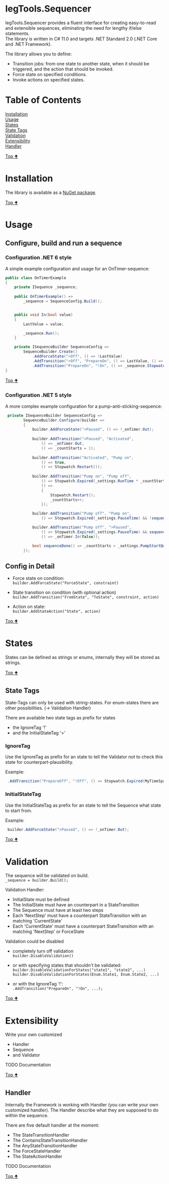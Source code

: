 # IegTools.Sequencer  

IegTools.Sequencer provides a fluent interface for creating easy-to-read and extensible sequences,
eliminating the need for lengthy if/else statements.  
The library is written in C# 11.0 and targets .NET Standard 2.0 (.NET Core and .NET Framework).

The library allows you to define:

- Transition jobs: from one state to another state, when it should be triggered, and the action that should be invoked.  
- Force state on specified conditions.  
- Invoke actions on specified states.  


# Table of Contents
[Installation](#installation)  
[Usage](#usage)  
[States](#states)  
[State Tags](#state-tags)  
[Validation](#validation)  
[Extensibility](#extensibility)  
[Handler](#handler)  


[Top 🠉](#table-of-contents)


# Installation  
The library is available as a [NuGet package](https://www.nuget.org/packages/IegTools.Sequencer/).  


[Top 🠉](#table-of-contents)


# Usage
## Configure, build and run a sequence
### Configuration .NET 6 style

A simple example configuration and usage for an OnTimer-sequence:

``` c#
public class OnTimerExample
{
    private ISequence _sequence;
	
    public OnTimerExample() =>
        _sequence = SequenceConfig.Build();


    public void In(bool value)
    {
        LastValue = value;

        _sequence.Run();
    }

    private ISequenceBuilder SequenceConfig =>
        SequenceBuilder.Create()
            .AddForceState(">Off", () => !LastValue)
            .AddTransition(">Off", "PrepareOn", () => LastValue, () => _sequence.Stopwatch.Restart())
            .AddTransition("PrepareOn", "!On", () => _sequence.Stopwatch.Expired(MyTimeSpan));
}
```


[Top 🠉](#table-of-contents)


### Configuration .NET 5 style

A more complex example configuration for a pump-anti-sticking-sequence:

``` c#
 private ISequenceBuilder SequenceConfig =>
        SequenceBuilder.Configure(builder =>
        {
            builder.AddForceState(">Paused", () => !_onTimer.Out);
            
            builder.AddTransition(">Paused", "Activated",
                () => _onTimer.Out,
                () => _countStarts = 1);
            
            builder.AddTransition("Activated", "Pump on",
                () => true,
                () => Stopwatch.Restart());
            
            builder.AddTransition("Pump on", "Pump off",
                () => Stopwatch.Expired(_settings.RunTime * _countStarts.Factorial()),
                () =>
                {
                    Stopwatch.Restart();
                    _countStarts++;
                });

            builder.AddTransition("Pump off", "Pump on",
                () => Stopwatch.Expired(_settings.PauseTime) && !sequenceDone());

            builder.AddTransition("Pump off", ">Paused",
                () => Stopwatch.Expired(_settings.PauseTime) && sequenceDone(),
                () => _onTimer.In(false));

            bool sequenceDone() => _countStarts > _settings.PumpStartQuantity;
        });
```

## Config in Detail

- Force state on condition:  
  `builder.AddForceState("ForceState", constraint)`  

- State transition on condition (with optional action)  
  `builder.AddTransition("FromState", "ToState", constraint, action)`  

- Action on state:  
  `builder.AddStateAction("State", action)` 


[Top 🠉](#table-of-contents)


# States

States can be defined as strings or enums, internally they will be stored as strings.


[Top 🠉](#table-of-contents)


## State Tags

State-Tags can only be used with string-states.
For enum-states there are other possibilities. (-> Validation Handler)  

There are available two state tags as prefix for states
- the IgnoreTag '!'
- and the InitialStateTag '>'

### IgnoreTag
Use the IgnoreTag as prefix for an state to tell the Validator not to check this state for counterpart-plausibility.

Example:  
``` C#
 .AddTransition("PrepareOff", "!Off", () => Stopwatch.Expired(MyTimeSpan));
```


### InitialStateTag
Use the InitialStateTag as prefix for an state to tell the Sequence what state to start from.

Example:  
``` C#
 builder.AddForceState(">Paused", () => !_onTimer.Out);
```


[Top 🠉](#table-of-contents)


# Validation

The sequence will be validated on build.  
`_sequence = builder.Build();` 


Validation Handler:

- InitialState must be defined
- The InitialState must have an counterpart in a StateTransition
- The Sequence must have at least two steps
- Each 'NextStep' must have a counterpart StateTransition with an matching 'CurrentState'
- Each 'CurrentState' must have a counterpart StateTransition with an matching 'NextStep' or ForceState

Validation could be disabled
- completely turn off validation  
    `builder.DisableValidation()`  

- or with specifying states that shouldn't be validated:  
    `builder.DisableValidationForStates("state1", "state2", ...)`  
    `builder.DisableValidationForStates(Enum.State1, Enum.State2, ...)`  

- or with the IgnoreTag '!':  
    `.AddTransition("PrepareOn", "!On", ...);`  


[Top 🠉](#table-of-contents)


# Extensibility
Write your own customized 
- Handler
- Sequence
- and Validator

TODO Documentation


[Top 🠉](#table-of-contents)


## Handler

Internally the Framework is working with Handler (you can write your own customized handler).
The Handler describe what they are supposed to do within the sequence.

There are five default handler at the moment:  
- The StateTransitionHandler
- The ContainsStateTransitionHandler
- The AnyStateTransitionHandler
- The ForceStateHandler
- The StateActionHandler

TODO Documentation


[Top 🠉](#table-of-contents)  
